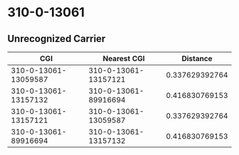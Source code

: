 # 310-0-13061
## Unrecognized Carrier


| CGI | Nearest CGI | Distance |
|-----|-------------|----------|
| 310-0-13061-13059587 | 310-0-13061-13157121 | 0.337629392764 |
| 310-0-13061-13157132 | 310-0-13061-89916694 | 0.416830769153 |
| 310-0-13061-13157121 | 310-0-13061-13059587 | 0.337629392764 |
| 310-0-13061-89916694 | 310-0-13061-13157132 | 0.416830769153 |
